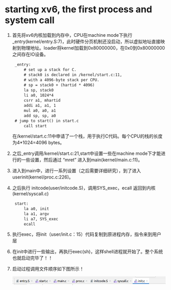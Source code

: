# starting xv6, the first process and system call

1. 首先将xv6内核加载到内存中，CPU在machine mode下执行 _entry(kernel/entry.S:7)，此时硬件分页机制还没启动，所以虚拟地址直接映射到物理地址。loader将kernel加载到0x80000000，在0x0到0x80000000之间存在IO设备。
   
        _entry:
            # set up a stack for C.
            # stack0 is declared in /kernel/start.c:11,
            # with a 4096-byte stack per CPU.
            # sp = stack0 + (hartid * 4096)
            la sp, stack0
            li a0, 1024*4
            csrr a1, mhartid
            addi a1, a1, 1
            mul a0, a0, a1
            add sp, sp, a0
        # jump to start() in start.c
            call start
    在/kernel/start.c:11中申请了一个栈，用于执行C代码。每个CPU的栈的长度为4*1024=4096 bytes。

2. 之后_entry调用/kernel/start.c:21,start中设置一些在machine mode下才能进行的一些设置，然后通过 “mret” 进入到main(kernel/main.c:11)。
3. 进入到main中，进行一系列设置（之后需要详细研究），到了进入userinit(kernel/proc.c:226)。
4. 之后执行 initcode(user/initcode.S)，调用SYS_exec，ecall 返回到内核(kernel/syscall.c)
   
        start:
            la a0, init
            la a1, argv
            li a7, SYS_exec
            ecall   
5. 执行exec，将init（user/init.c：15）代码复制到原进程内存，指令来到用户层
6. 在init中进行一些输出，再执行exec(sh)，这样shell进程就开始了。整个系统也就启动完毕了！！

7. 启动过程调用文件顺序如下图所示！
   
    ![](photo/Screenshot%20from%202023-01-02%2014-44-08.png)
